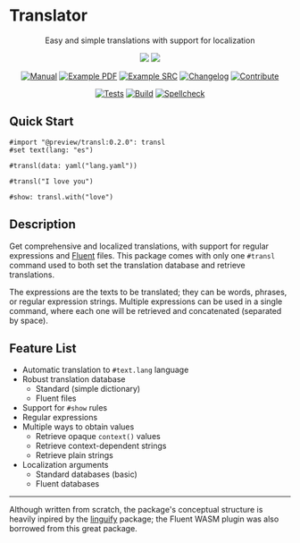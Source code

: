 # Translator

<div align="center">

<p class="hidden">
Easy and simple translations with support for localization
</p>

<p class="hidden">
  <a href="https://typst.app/universe/package/transl">
    <img src="https://img.shields.io/badge/dynamic/xml?url=https%3A%2F%2Ftypst.app%2Funiverse%2Fpackage%2Ftransl&query=%2Fhtml%2Fbody%2Fdiv%2Fmain%2Fdiv%5B2%5D%2Faside%2Fsection%5B2%5D%2Fdl%2Fdd%5B3%5D&logo=typst&label=Universe&color=%23239DAE&labelColor=%23353c44" /></a>
  <a href="https://github.com/mayconfmelo/transl/tree/dev/">
    <img src="https://img.shields.io/badge/dynamic/toml?url=https%3A%2F%2Fraw.githubusercontent.com%2Fmayconfmelo%2Ftransl%2Frefs%2Fheads%2Fdev%2Ftypst.toml&query=%24.package.version&logo=github&label=Development&logoColor=%2397978e&color=%23239DAE&labelColor=%23353c44" /></a>
</p>

[![Manual](https://img.shields.io/badge/Manual-%23353c44)](https://raw.githubusercontent.com/mayconfmelo/transl/refs/tags/0.2.0/docs/manual.pdf)
[![Example PDF](https://img.shields.io/badge/Example-PDF-%23777?labelColor=%23353c44)](https://raw.githubusercontent.com/mayconfmelo/transl/refs/tags/0.2.0/docs/example.pdf)
[![Example SRC](https://img.shields.io/badge/Example-SRC-%23777?labelColor=%23353c44)](https://github.com/mayconfmelo/transl/blob/0.2.0/docs/example/main.typ)
[![Changelog](https://img.shields.io/badge/Changelog-%23353c44)](https://github.com/mayconfmelo/transl/blob/main/docs/changelog.md)
[![Contribute](https://img.shields.io/badge/Contribute-%23353c44)](https://github.com/mayconfmelo/transl/blob/main/docs/contributing.md)

<p class="hidden">

[![Tests](https://github.com/mayconfmelo/transl/actions/workflows/tests.yml/badge.svg)](https://github.com/mayconfmelo/transl/actions/workflows/tests.yml)
[![Build](https://github.com/mayconfmelo/transl/actions/workflows/build.yml/badge.svg)](https://github.com/mayconfmelo/transl/actions/workflows/build.yml)
[![Spellcheck](https://github.com/mayconfmelo/transl/actions/workflows/spellcheck.yml/badge.svg)](https://github.com/mayconfmelo/transl/actions/workflows/spellcheck.yml)

</p>
</div>


## Quick Start

```typ
#import "@preview/transl:0.2.0": transl
#set text(lang: "es")

#transl(data: yaml("lang.yaml"))

#transl("I love you")

#show: transl.with("love")
```


## Description

Get comprehensive and localized translations, with support for regular
expressions and [Fluent](https://projectfluent.org/) files. This package
comes with only one `#transl` command used to both set the translation database
and retrieve translations. 

The expressions are the texts to be translated; they can be words, phrases, or
regular expression strings. Multiple expressions can be used in a single command,
where each one will be retrieved and concatenated (separated by space).


## Feature List

- Automatic translation to `#text.lang` language
- Robust translation database
  - Standard (simple dictionary)
  - Fluent files
- Support for `#show` rules
- Regular expressions
- Multiple ways to obtain values
  - Retrieve opaque `context()` values
  - Retrieve context-dependent strings
  - Retrieve plain strings
- Localization arguments
  - Standard databases (basic)
  - Fluent databases


---------------

Although written from scratch, the package's conceptual structure is heavily
inpired by the [linguify](https://www.typst.app/universe/package/linguify)
package; the Fluent WASM plugin was also borrowed from this great package.